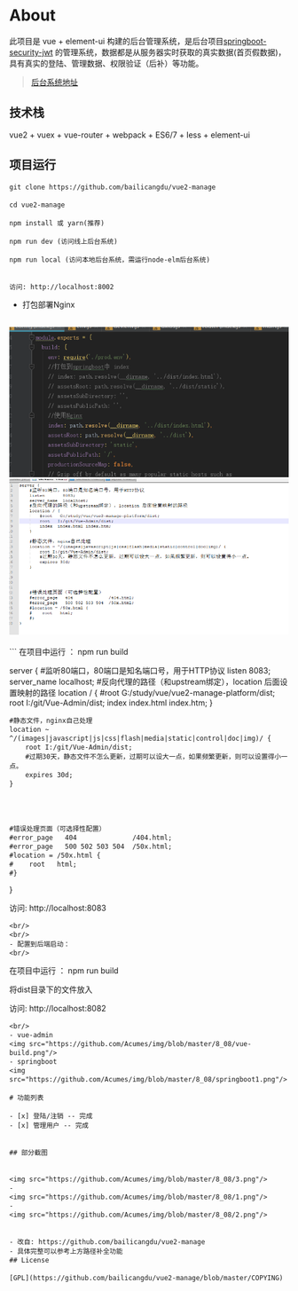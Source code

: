 
# About

此项目是 vue + element-ui 构建的后台管理系统，是后台项目[springboot-security-jwt](https://github.com/Acumes/spring-security-jwt) 的管理系统，数据都是从服务器实时获取的真实数据(首页假数据)，具有真实的登陆、管理数据、权限验证（后补）等功能。



>   [后台系统地址](https://github.com/Acumes/spring-security-jwt) 



## 技术栈

vue2 + vuex + vue-router + webpack + ES6/7 + less + element-ui


## 项目运行


```
git clone https://github.com/bailicangdu/vue2-manage  

cd vue2-manage  

npm install 或 yarn(推荐)

npm run dev (访问线上后台系统)

npm run local (访问本地后台系统，需运行node-elm后台系统)


访问: http://localhost:8002

```

- 打包部署Nginx
<br/>
<img src="https://github.com/Acumes/img/blob/master/8_08/nginx1.png"/>
<img src="https://github.com/Acumes/img/blob/master/8_08/nginx2.png"/>

<br/>
<br/>
```
在项目中运行 ： npm run build


server {
	#监听80端口，80端口是知名端口号，用于HTTP协议
	listen       8083;
	server_name  localhost;
	#反向代理的路径（和upstream绑定），location 后面设置映射的路径
	location / {
		#root   G:/study/vue/vue2-manage-platform/dist;
		root   I:/git/Vue-Admin/dist;
		index  index.html index.htm;
	} 

	#静态文件，nginx自己处理
	location ~ ^/(images|javascript|js|css|flash|media|static|control|doc|img)/ {
		root I:/git/Vue-Admin/dist;
		#过期30天，静态文件不怎么更新，过期可以设大一点，如果频繁更新，则可以设置得小一点。
		expires 30d;
	}
	
	

	
	#错误处理页面（可选择性配置）
	#error_page   404              /404.html;
	#error_page   500 502 503 504  /50x.html;
	#location = /50x.html {
	#    root   html;
	#}
}

访问: http://localhost:8083

```
<br/>
<br/>
- 配置到后端启动：
<br/>
```
在项目中运行 ： npm run build

将dist目录下的文件放入


访问: http://localhost:8082

```
<br/>
- vue-admin
<img src="https://github.com/Acumes/img/blob/master/8_08/vue-build.png"/>
- springboot 
<img src="https://github.com/Acumes/img/blob/master/8_08/springboot1.png"/>

# 功能列表

- [x] 登陆/注销 -- 完成 
- [x] 管理用户 -- 完成


## 部分截图


<img src="https://github.com/Acumes/img/blob/master/8_08/3.png"/>
- 
<img src="https://github.com/Acumes/img/blob/master/8_08/1.png"/>
- 
<img src="https://github.com/Acumes/img/blob/master/8_08/2.png"/>


- 改自: https://github.com/bailicangdu/vue2-manage
- 具体完整可以参考上方路径补全功能
## License

[GPL](https://github.com/bailicangdu/vue2-manage/blob/master/COPYING)
